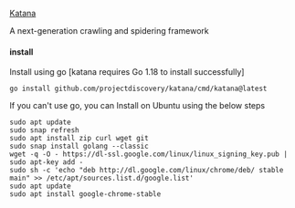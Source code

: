 [Katana](https://github.com/projectdiscovery/katana)

A next-generation crawling and spidering framework


#### install

Install using go [katana requires Go 1.18 to install successfully]
```shell
go install github.com/projectdiscovery/katana/cmd/katana@latest
```

If you can't use go, you can Install on Ubuntu using the below steps
```shell
sudo apt update
sudo snap refresh
sudo apt install zip curl wget git
sudo snap install golang --classic
wget -q -O - https://dl-ssl.google.com/linux/linux_signing_key.pub | sudo apt-key add - 
sudo sh -c 'echo "deb http://dl.google.com/linux/chrome/deb/ stable main" >> /etc/apt/sources.list.d/google.list'
sudo apt update 
sudo apt install google-chrome-stable
```



